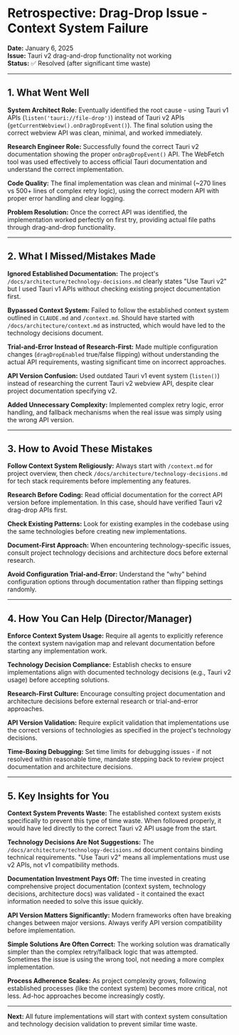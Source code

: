 # Retrospective: Drag-Drop Issue - Context System Failure

**Date:** January 6, 2025  
**Issue:** Tauri v2 drag-and-drop functionality not working  
**Status:** ✅ Resolved (after significant time waste)

---

## 1. What Went Well

**System Architect Role:** Eventually identified the root cause - using Tauri v1 APIs (`listen('tauri://file-drop')`) instead of Tauri v2 APIs (`getCurrentWebview().onDragDropEvent()`). The final solution using the correct webview API was clean, minimal, and worked immediately.

**Research Engineer Role:** Successfully found the correct Tauri v2 documentation showing the proper `onDragDropEvent()` API. The WebFetch tool was used effectively to access official Tauri documentation and understand the correct implementation.

**Code Quality:** The final implementation was clean and minimal (~270 lines vs 500+ lines of complex retry logic), using the correct modern API with proper error handling and clear logging.

**Problem Resolution:** Once the correct API was identified, the implementation worked perfectly on first try, providing actual file paths through drag-and-drop functionality.

---

## 2. What I Missed/Mistakes Made

**Ignored Established Documentation:** The project's `/docs/architecture/technology-decisions.md` clearly states "Use Tauri v2" but I used Tauri v1 APIs without checking existing project documentation first.

**Bypassed Context System:** Failed to follow the established context system outlined in `CLAUDE.md` and `/context.md`. Should have started with `/docs/architecture/context.md` as instructed, which would have led to the technology decisions document.

**Trial-and-Error Instead of Research-First:** Made multiple configuration changes (`dragDropEnabled` true/false flipping) without understanding the actual API requirements, wasting significant time on incorrect approaches.

**API Version Confusion:** Used outdated Tauri v1 event system (`listen()`) instead of researching the current Tauri v2 webview API, despite clear project documentation specifying v2.

**Added Unnecessary Complexity:** Implemented complex retry logic, error handling, and fallback mechanisms when the real issue was simply using the wrong API version.

---

## 3. How to Avoid These Mistakes

**Follow Context System Religiously:** Always start with `/context.md` for project overview, then check `/docs/architecture/technology-decisions.md` for tech stack requirements before implementing any features.

**Research Before Coding:** Read official documentation for the correct API version before implementation. In this case, should have verified Tauri v2 drag-drop APIs first.

**Check Existing Patterns:** Look for existing examples in the codebase using the same technologies before creating new implementations.

**Document-First Approach:** When encountering technology-specific issues, consult project technology decisions and architecture docs before external research.

**Avoid Configuration Trial-and-Error:** Understand the "why" behind configuration options through documentation rather than flipping settings randomly.

---

## 4. How You Can Help (Director/Manager)

**Enforce Context System Usage:** Require all agents to explicitly reference the context system navigation map and relevant documentation before starting any implementation work.

**Technology Decision Compliance:** Establish checks to ensure implementations align with documented technology decisions (e.g., Tauri v2 usage) before accepting solutions.

**Research-First Culture:** Encourage consulting project documentation and architecture decisions before external research or trial-and-error approaches.

**API Version Validation:** Require explicit validation that implementations use the correct versions of technologies as specified in the project's technology decisions.

**Time-Boxing Debugging:** Set time limits for debugging issues - if not resolved within reasonable time, mandate stepping back to review project documentation and architecture decisions.

---

## 5. Key Insights for You

**Context System Prevents Waste:** The established context system exists specifically to prevent this type of time waste. When followed properly, it would have led directly to the correct Tauri v2 API usage from the start.

**Technology Decisions Are Not Suggestions:** The `/docs/architecture/technology-decisions.md` document contains binding technical requirements. "Use Tauri v2" means all implementations must use v2 APIs, not v1 compatibility methods.

**Documentation Investment Pays Off:** The time invested in creating comprehensive project documentation (context system, technology decisions, architecture docs) was validated - it contained the exact information needed to solve this issue quickly.

**API Version Matters Significantly:** Modern frameworks often have breaking changes between major versions. Always verify API version compatibility before implementation.

**Simple Solutions Are Often Correct:** The working solution was dramatically simpler than the complex retry/fallback logic that was attempted. Sometimes the issue is using the wrong tool, not needing a more complex implementation.

**Process Adherence Scales:** As project complexity grows, following established processes (like the context system) becomes more critical, not less. Ad-hoc approaches become increasingly costly.

---

**Next:** All future implementations will start with context system consultation and technology decision validation to prevent similar time waste.
